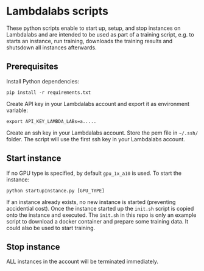 # Lambdalabs scripts
These python scripts enable to start up, setup, and stop instances on Lambdalabs and are intended to be used as part of a training script, e.g. to starts an instance, run training, downloads the training results and shutsdown all instances afterwards.

## Prerequisites
Install Python dependencies:
```
pip install -r requirements.txt
```

Create API key in your Lambdalabs account and export it as environment variable:
```
export API_KEY_LAMBDA_LABs=a.....
```

Create an ssh key in your Lambdalabs account. Store the pem file in ```~/.ssh/``` folder. The script will use the first ssh key in your Lambdalabs account.

## Start instance
If no GPU type is specified, by default ```gpu_1x_a10``` is used. To start the instance:
```
python startupInstance.py [GPU_TYPE]
```

If an instance already exists, no new instance is started (preventing accidential cost). Once the instance started up the ```init.sh``` script is copied onto the instance and executed. The ```init.sh``` in this repo is only an example script to download a docker container and prepare some training data. It could also be used to start training.

## Stop instance
ALL instances in the account will be terminated immediately.
